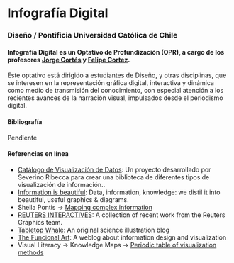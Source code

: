 # Infografía Digital

### Diseño / Pontificia Universidad Católica de Chile

#### Infografía Digital es un Optativo de Profundización (OPR), a cargo de los profesores [Jorge Cortés](https://www.graficainteractiva.com/) y [Felipe Cortez](http://profesor.faco.cl/). 

Este optativo está dirigido a estudiantes de Diseño, y otras disciplinas, que se interesen en la representación gráfica digital, interactiva y dinámica como medio de transmisión del conocimiento, con especial atención a los recientes avances de la narración visual, impulsados desde el periodismo digital.

#### Bibliografía

Pendiente

#### Referencias en línea

- [Catálogo de Visualización de Datos](https://datavizcatalogue.com/ES/): Un proyecto desarrollado por Severino Ribecca para crear una biblioteca de diferentes tipos de visualización de información..
- [Information is beautiful](https://informationisbeautiful.net/): Data, information, knowledge: we distil it into beautiful, useful graphics & diagrams.
- Sheila Pontis → [Mapping complex information](https://sheilapontis.wordpress.com/)
- [REUTERS INTERACTIVES](https://graphics.reuters.com/): A collection of recent work from the Reuters Graphics team.
- [Tabletop Whale](http://tabletopwhale.com/): An original science illustration blog
- [The Funcional Art](http://www.thefunctionalart.com/): A weblog about information design and visualization
- Visual Literacy → Knowledge Maps → [Periodic table of visualization methods](http://www.visual-literacy.org/periodic_table/periodic_table.html )
